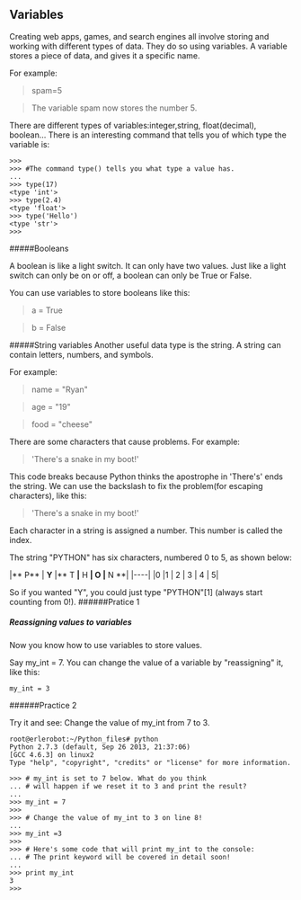 ## Variables

Creating web apps, games, and search engines all involve storing and working with different types of data. They do so using variables. A variable stores a piece of data, and gives it a specific name.

For example:

>spam=5

>The variable spam now stores the number 5.

There are different types of variables:integer,string, float(decimal), boolean...
There is an interesting command that tells you of which type the variable is:
```
>>>
>>> #The command type() tells you what type a value has.
...
>>> type(17)
<type 'int'>
>>> type(2.4)
<type 'float'>
>>> type('Hello')
<type 'str'>
>>>
```

#####Booleans

A boolean is like a light switch. It can only have two values. Just like a light switch can only be on or off, a boolean can only be True or False.

You can use variables to store booleans like this:

> a = True

> b = False



#####String variables
Another useful data type is the string. A string can contain letters, numbers, and symbols.

For example:

>name = "Ryan"

>age = "19"

>food = "cheese"


There are some characters that cause problems. For example:

> 'There's a snake in my boot!'

This code breaks because Python thinks the apostrophe in 'There's' ends the string. We can use the backslash to fix the problem(for escaping characters), like this:

>'There\'s a snake in my boot!'


Each character in a string is assigned a number. This number is called the index.


The string "PYTHON" has six characters,
numbered 0 to 5, as shown below:


|** P** | **Y** |** T **|** H **| **O** |** N **|
|----|
|0   |1  | 2 |  3 |  4 |  5|

So if you wanted "Y", you could just type
"PYTHON"[1] (always start counting from 0!).
######Pratice 1


##### Reassigning values to variables

Now you know how to use variables to store values.

Say my_int = 7. You can change the value of a variable by "reassigning" it, like this:
```
my_int = 3
```
######Practice 2

Try it and see: Change the value of my_int from 7 to 3.


```
root@erlerobot:~/Python_files# python
Python 2.7.3 (default, Sep 26 2013, 21:37:06)
[GCC 4.6.3] on linux2
Type "help", "copyright", "credits" or "license" for more information.

>>> # my_int is set to 7 below. What do you think
... # will happen if we reset it to 3 and print the result?
...
>>> my_int = 7
>>>
>>> # Change the value of my_int to 3 on line 8!
...
>>> my_int =3
>>>
>>> # Here's some code that will print my_int to the console:
... # The print keyword will be covered in detail soon!
...
>>> print my_int
3
>>>

```



